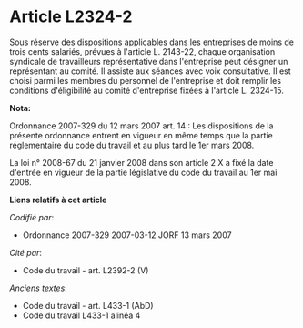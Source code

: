# Article L2324-2

Sous réserve des dispositions applicables dans les entreprises de moins de trois cents salariés, prévues à l'article L.
2143-22, chaque organisation syndicale de travailleurs représentative dans l'entreprise peut désigner un représentant au
comité. Il assiste aux séances avec voix consultative. Il est choisi parmi les membres du personnel de l'entreprise et doit
remplir les conditions d'éligibilité au comité d'entreprise fixées à l'article L. 2324-15.

**Nota:**

Ordonnance 2007-329 du 12 mars 2007 art. 14 : Les dispositions de la présente ordonnance entrent en vigueur en même temps que
la partie réglementaire du code du travail et au plus tard le 1er mars 2008. 

La loi n° 2008-67 du 21 janvier 2008 dans son article 2 X a fixé la date d'entrée en vigueur de la partie législative du code
du travail au 1er mai 2008.

**Liens relatifs à cet article**

_Codifié par_:

  - Ordonnance 2007-329 2007-03-12 JORF 13 mars 2007

_Cité par_:

  - Code du travail - art. L2392-2 (V)

_Anciens textes_:

  - Code du travail - art. L433-1 (AbD)
  - Code du travail L433-1 alinéa 4
